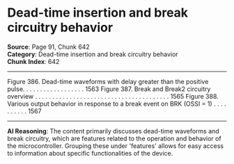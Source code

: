 # Dead-time insertion and break circuitry behavior

**Source**: Page 91, Chunk 642  
**Category**: Dead-time insertion and break circuitry behavior  
**Chunk Index**: 642

---

Figure 386. Dead-time waveforms with delay greater than the positive pulse. . . . . . . . . . . . . . . . . . 1563
Figure 387. Break and Break2 circuitry overview . . . . . . . . . . . . . . . . . . . . . . . . . . . . . . . . . . . . . . . 1565
Figure 388. Various output behavior in response to a break event on BRK (OSSI = 1) . . . . . . . . . . 1567

---

**AI Reasoning**: The content primarily discusses dead-time waveforms and break circuitry, which are features related to the operation and behavior of the microcontroller. Grouping these under 'features' allows for easy access to information about specific functionalities of the device.
